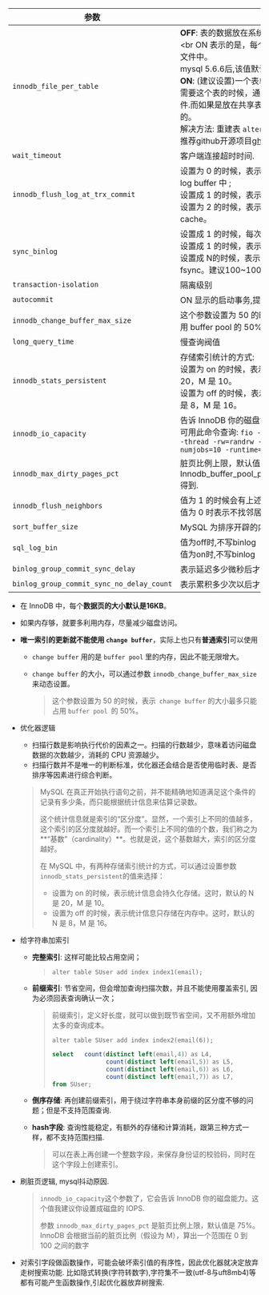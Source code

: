 

| 参数                                      | 说明                                                         |
| ----------------------------------------- | ------------------------------------------------------------ |
| `innodb_file_per_table`                   | **OFF**: 表的数据放在系统共享表空间，也就是跟数据字典放在一起；<br ON 表示的是，每个 InnoDB 表数据存储在一个以 .ibd 为后缀的文件中。<br />mysql 5.6.6后,该值默认为ON.<br />**ON**: (建议设置)一个表单独存储为一个文件更容易管理，而且在你不需要这个表的时候，通过 drop table 命令，系统就会直接删除这个文件.而如果是放在共享表空间中，即使表删掉了，空间也是不会回收的。<br />解决方法: 重建表 `alter table A engine=InnoDB` <br />推荐github开源项目[gh-ost](https://github.com/github/gh-ost)来做online DDL. |
| `wait_timeout`                            | 客户端连接超时时间.                                          |
| `innodb_flush_log_at_trx_commit`          | 设置为 0 的时候，表示每次事务提交时都只是把 redo log 留在 redo log buffer 中 ;<br />设置成 1 的时候，表示每次事务的 redo log 都直接持久化到磁盘<br />设置为 2 的时候，表示每次事务提交时都只是把 redo log 写到 page cache。 |
| `sync_binlog`                             | 设置成 1 的时候，每次提交事务都只 write，不 fsync；<br />设置成 1 的时候，表示每次事务的 binlog 都持久化到磁盘<br />设置成 N的时候，表示每次提交事务都 write，但累积 N 个事务后才 fsync。建议100~1000 |
| `transaction-isolation`                   | 隔离级别                                                     |
| `autocommit`                              | ON 显示的启动事务,提交和回滚,                                |
| `innodb_change_buffer_max_size`           | 这个参数设置为 50 的时候，表示 change buffer 的大小最多只能占用 buffer pool 的 50%。 |
| `long_query_time`                         | 慢查询阀值                                                   |
| `innodb_stats_persistent`                 | 存储索引统计的方式:<br />设置为 on 的时候，表示统计信息会持久化存储。这时，默认的 N 是 20，M 是 10。<br />设置为 off 的时候，表示统计信息只存储在内存中。这时，默认的 N 是 8，M 是 16。 |
| `innodb_io_capacity`                      | 告诉 InnoDB 你的磁盘能力,建议你设置成磁盘的 IOPS.<br />可用此命令查询: `fio -filename=$filename -direct=1 -iodepth 1 -thread -rw=randrw -ioengine=psync -bs=16k -size=500M -numjobs=10 -runtime=10 -group_reporting -name=mytest` |
| `innodb_max_dirty_pages_pct`              | 脏页比例上限，默认值是 75%,通过Innodb_buffer_pool_pages_dirty/Innodb_buffer_pool_pages_total得到. |
| `innodb_flush_neighbors`                  | 值为 1 的时候会有上述的“连坐”机制，<br />值为 0 时表示不找邻居，自己刷自己的。 |
| `sort_buffer_size`                        | MySQL 为排序开辟的内存（sort_buffer）的大小                  |
| `sql_log_bin`                             | 值为off时,不写binlog<br />值为on时,不写binlog                |
| `binlog_group_commit_sync_delay`          | 表示延迟多少微秒后才调用 fsync;                              |
| `binlog_group_commit_sync_no_delay_count` | 表示累积多少次以后才调用 fsync。                             |

- 在 InnoDB 中，每个**数据页的大小默认是16KB**。

- 如果内存够，就要多利用内存，尽量减少磁盘访问。

- **唯一索引的更新就不能使用 `change buffer`**，实际上也只有**普通索引**可以使用

  - `change buffer` 用的是 `buffer pool` 里的内存，因此不能无限增大。

  - `change buffer` 的大小，可以通过参数 `innodb_change_buffer_max_size` 来动态设置。

    > 这个参数设置为 50 的时候，表示` change buffer` 的大小最多只能占用 `buffer pool `的 50%。
  
- 优化器逻辑
  - 扫描行数是影响执行代价的因素之一。扫描的行数越少，意味着访问磁盘数据的次数越少，消耗的 CPU 资源越少。
  - 扫描行数并不是唯一的判断标准，优化器还会结合是否使用临时表、是否排序等因素进行综合判断。
  
  >MySQL 在真正开始执行语句之前，并不能精确地知道满足这个条件的记录有多少条，而只能根据统计信息来估算记录数。
  >
  >这个统计信息就是索引的“区分度”。显然，一个索引上不同的值越多，这个索引的区分度就越好。而一个索引上不同的值的个数，我们称之为**“基数”（cardinality）**。也就是说，这个基数越大，索引的区分度越好。
  >
  >在 MySQL 中，有两种存储索引统计的方式，可以通过设置参数 `innodb_stats_persistent`的值来选择：
  >
  >- 设置为 on 的时候，表示统计信息会持久化存储。这时，默认的 N 是 20，M 是 10。
  >- 设置为 off 的时候，表示统计信息只存储在内存中。这时，默认的 N 是 8，M 是 16。
  
- 给字符串加索引
  - **完整索引**: 这样可能比较占用空间；

    > `alter table SUser add index index1(email);`

  - **前缀索引**: 节省空间，但会增加查询扫描次数，并且不能使用覆盖索引, 因为必须回表查询确认一次；

    > 前缀索引，定义好长度，就可以做到既节省空间，又不用额外增加太多的查询成本。
    >
    > `alter table SUser add index index2(email(6));`
    >
    > ```sql
    > select   count(distinct left(email,4)）as L4,  
    >                count(distinct left(email,5)）as L5,  
    >                count(distinct left(email,6)）as L6,  
    >                count(distinct left(email,7)）as L7,
    > from SUser;
    > ```
    >
    > 

  - **倒序存储**: 再创建前缀索引，用于绕过字符串本身前缀的区分度不够的问题；但是不支持范围查询.

  - **hash字段**: 查询性能稳定，有额外的存储和计算消耗，跟第三种方式一样，都不支持范围扫描.

    > 可以在表上再创建一个整数字段，来保存身份证的校验码，同时在这个字段上创建索引。

- 刷脏页逻辑, mysql抖动原因. 

  > `innodb_io_capacity`这个参数了，它会告诉 InnoDB 你的磁盘能力。这个值我建议你设置成磁盘的 IOPS.
  >
  > 参数 `innodb_max_dirty_pages_pct` 是脏页比例上限，默认值是 75%。InnoDB 会根据当前的脏页比例（假设为 M），算出一个范围在 0 到 100 之间的数字

- 对索引字段做函数操作，可能会破坏索引值的有序性，因此优化器就决定放弃走树搜索功能. 比如隐式转换(字符转数字),字符集不一致(utf-8与uft8mb4)等都有可能产生函数操作,引起优化器放弃树搜索.